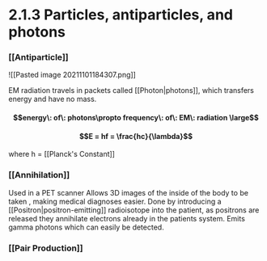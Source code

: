 # 2.1.3 Particles, antiparticles, and photons
### [[Antiparticle]]
![[Pasted image 20211101184307.png]]

EM radiation travels in packets called [[Photon|photons]], which transfers energy and have no mass. 

#### $$energy\: of\: photons\propto frequency\: of\: EM\: radiation \large$$
 #### $$E =  hf = \frac{hc}{\lambda}$$ 
 where h = [[Planck's Constant]]

### [[Annihilation]] 
Used in a PET scanner
Allows 3D images of the inside of the body to be taken , making medical diagnoses easier. Done by introducing a [[Positron|positron-emitting]] radioisotope into the patient, as positrons are released they annihilate electrons already in the patients system. Emits gamma photons which can easily be detected.

### [[Pair Production]]


